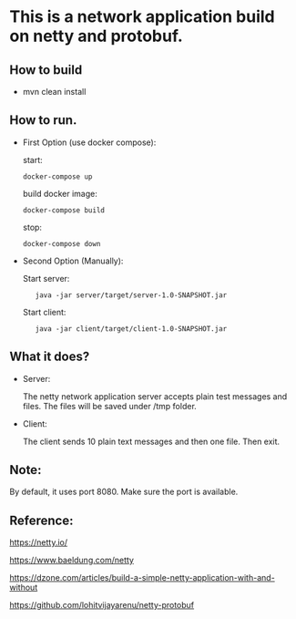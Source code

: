 # This is a network application build on netty and protobuf.

## How to build
* mvn clean install

## How to run.
* First Option (use docker compose):
    
    start:
    
    `docker-compose up`
    
    build docker image:
    
    `docker-compose build`
    
    stop:
    
    `docker-compose down`
    
* Second Option (Manually):

    Start server:
    ```
       java -jar server/target/server-1.0-SNAPSHOT.jar
    ```
    Start client:
    ```
       java -jar client/target/client-1.0-SNAPSHOT.jar
    ```
  
 ## What it does?
 
 * Server:
 
    The netty network application server accepts plain test messages and files. 
    The files will be saved under /tmp folder.
 
 * Client:
 
    The client sends 10 plain text messages and then one file. Then exit.
 
 
## Note:

By default, it uses port 8080. Make sure the port is available.

## Reference:

https://netty.io/

https://www.baeldung.com/netty

https://dzone.com/articles/build-a-simple-netty-application-with-and-without

https://github.com/lohitvijayarenu/netty-protobuf

